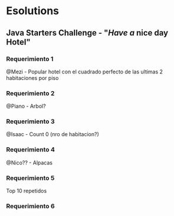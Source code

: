 # Esolutions
## Java Starters Challenge - "_Have a_ nice day Hotel"

### Requerimiento 1
@Mezi - Popular hotel con el cuadrado perfecto de las ultimas 2 habitaciones por piso
### Requerimiento 2
@Piano - Arbol?
### Requerimiento 3
@Isaac - Count 0 (nro de habitacion?)
### Requerimiento 4
@Nico?? - Alpacas
### Requerimiento 5
Top 10 repetidos
### Requerimiento 6

